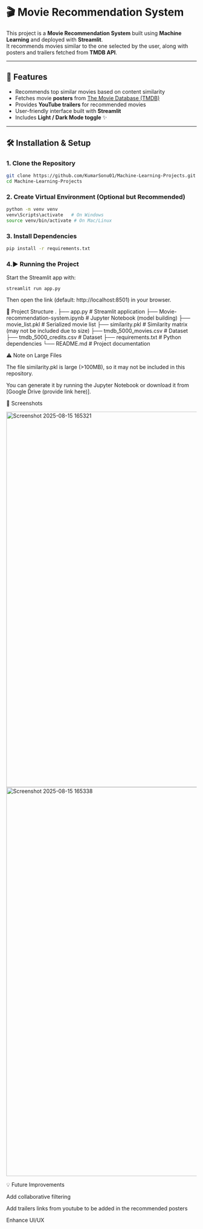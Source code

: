 # 🎬 Movie Recommendation System

This project is a **Movie Recommendation System** built using **Machine Learning** and deployed with **Streamlit**.  
It recommends movies similar to the one selected by the user, along with posters and trailers fetched from **TMDB API**.

---

## 🚀 Features
- Recommends top similar movies based on content similarity
- Fetches movie **posters** from [The Movie Database (TMDB)](https://www.themoviedb.org/)
- Provides **YouTube trailers** for recommended movies
- User-friendly interface built with **Streamlit**
- Includes **Light / Dark Mode toggle** ✨

---

## 🛠️ Installation & Setup

### 1. Clone the Repository
```bash
git clone https://github.com/KumarSonu01/Machine-Learning-Projects.git
cd Machine-Learning-Projects
```
### 2. Create Virtual Environment (Optional but Recommended)
```bash
python -m venv venv
venv\Scripts\activate   # On Windows
source venv/bin/activate # On Mac/Linux
```
### 3. Install Dependencies
```bash
pip install -r requirements.txt
```

### 4.▶️ Running the Project

Start the Streamlit app with:
```bash
streamlit run app.py
```

Then open the link (default: http://localhost:8501) in your browser.

📂 Project Structure
.
├── app.py                     # Streamlit application
├── Movie-recommendation-system.ipynb # Jupyter Notebook (model building)
├── movie_list.pkl             # Serialized movie list
├── similarity.pkl             # Similarity matrix (may not be included due to size)
├── tmdb_5000_movies.csv       # Dataset
├── tmdb_5000_credits.csv      # Dataset
├── requirements.txt           # Python dependencies
└── README.md                  # Project documentation

⚠️ Note on Large Files

The file similarity.pkl is large (>100MB), so it may not be included in this repository.

You can generate it by running the Jupyter Notebook or download it from [Google Drive (provide link here)].

📸 Screenshots

<img width="1911" height="994" alt="Screenshot 2025-08-15 165321" src="https://github.com/user-attachments/assets/64519673-40a1-4a23-a17a-01e76a6c4a33" />
<img width="1919" height="1030" alt="Screenshot 2025-08-15 165338" src="https://github.com/user-attachments/assets/cbbaf421-0db5-4897-82e6-172f222fa40b" />


💡 Future Improvements

Add collaborative filtering

Add trailers links from youtube to be added in the recommended posters

Enhance UI/UX
